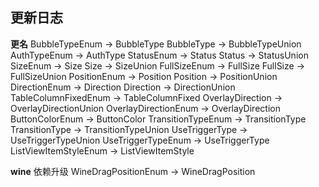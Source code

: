 
## 更新日志

**更名**
BubbleTypeEnum -> BubbleType
BubbleType -> BubbleTypeUnion
AuthTypeEnum -> AuthType
StatusEnum -> Status
Status -> StatusUnion
SizeEnum -> Size
Size -> SizeUnion
FullSizeEnum -> FullSize
FullSize -> FullSizeUnion
PositionEnum -> Position
Position -> PositionUnion
DirectionEnum -> Direction
Direction -> DirectionUnion
TableColumnFixedEnum -> TableColumnFixed
OverlayDirection -> OverlayDirectionUnion
OverlayDirectionEnum -> OverlayDirection
ButtonColorEnum -> ButtonColor
TransitionTypeEnum -> TransitionType
TransitionType -> TransitionTypeUnion
UseTriggerType -> UseTriggerTypeUnion
UseTriggerTypeEnum -> UseTriggerType
ListViewItemStyleEnum -> ListViewItemStyle

**wine**
依赖升级
WineDragPositionEnum -> WineDragPosition

